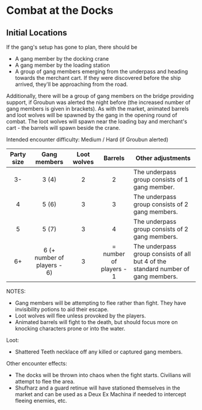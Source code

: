 # Combat at the Docks

## Initial Locations

If the gang's setup has gone to plan, there should be

- A gang member by the docking crane
- A gang member by the loading station
- A group of gang members emerging from the underpass and heading towards the merchant cart. If they were discovered before the ship arrived, they'll be approaching from the road.

Additionally, there will be a group of gang members on the bridge providing support, if Groubun was alerted the night before (the increased number of gang members is given in brackets).
As with the market, animated barrels and loot wolves will be spawned by the gang in the opening round of combat.
The loot wolves will spawn near the loading bay and merchant's cart - the barrels will spawn beside the crane.

Intended encounter difficulty: Medium / Hard (if Groubun alerted)

| Party size | Gang members | Loot wolves | Barrels | Other adjustments |
|:-:|:-:|:-:|:-:|-|
| 3- | 3 (4) | 2 | 2 | The underpass group consists of 1 gang member. |
| 4 | 5 (6) | 3 | 3 | The underpass group consists of 2 gang members. |
| 5 | 5 (7) | 3 | 4 | The underpass group consists of 2 gang members. |
| 6+ | 6 (+ number of players - 6) | 3 | = number of players - 1 | The underpass group consists of all but 4 of the standard number of gang members. |

NOTES:

- Gang members will be attempting to flee rather than fight. They have invisibility potions to aid their escape.
- Loot wolves will flee unless provoked by the players.
- Animated barrels will fight to the death, but should focus more on knocking characters prone or into the water.

Loot:

- Shattered Teeth necklace off any killed or captured gang members.

Other encounter effects:

- The docks will be thrown into chaos when the fight starts. Civilians will attempt to flee the area.
- Shufharz and a guard retinue will have stationed themselves in the market and can be used as a Deux Ex Machina if needed to intercept fleeing enemies, etc.
